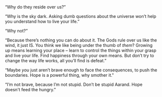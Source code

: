 “Why do they reside over us?” 

“Why is the sky dark. Asking dumb questions about the universe won’t help you understand how to live your life.”

“Why not?”

“Because there’s nothing you can do about it. The Gods rule over us like the wind, it just IS. You think we like being under the thumb of *them*? Growing up means learning your place – learn to control the things within your grasp and live your life. Find happiness through your own means. But don’t try to change the way life works, all you’ll find is defeat.”

“Maybe *you* just aren’t brave enough to face the consequences, to push the boundaries. Hope is a powerful thing, why smother it."

“I’m not brave, because I’m not stupid. Don’t be stupid Aarand. Hope doesn't feed the hungry."